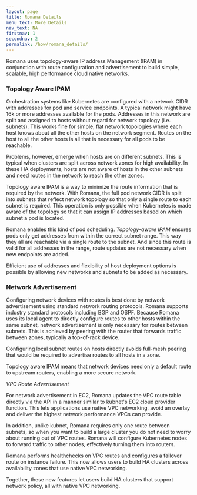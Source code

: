```yaml
---
layout: page
title: Romana Details
menu_text: More Details
nav_text: NA
firstnav: 1
secondnav: 2
permalink: /how/romana_details/
---
```


Romana uses topology-aware IP address Management (IPAM) in conjunction with route configuration and advertisement to build simple, scalable, high performance cloud native networks.

### Topology Aware IPAM 

Orchestration systems like Kubernetes are configured with a network CIDR with addresses for pod and service endpoints. A typical network might have 16k or more addresses available for the pods. Addresses in this network are split and assigned to hosts without regard for network topology (i.e. subnets). This works fine for simple, flat network topologies where each host knows about all the other hosts on the network segment. Routes on the host to all the other hosts is all that is necessary for all pods to be reachable. 

Problems, however, emerge when hosts are on different subnets. This is typical when clusters are split across network zones for high availability. In these HA deployments, hosts are not aware of hosts in the other subnets and need routes in the network to reach the other zones.

Topology aware IPAM is a way to minimize the route information that is required by the network. With Romana, the full pod network CIDR is split into subnets that reflect network topology so that only a single route to each subnet is required. This operation is only possible when Kubernetes is made aware of the topology so that it can assign IP addresses based on which subnet a pod is located.

Romana enables this kind of pod scheduling. *Topology-aware IPAM* ensures pods only get addresses from within the correct subnet range. This way they all are reachable via a single route to the subnet. And since this route is valid for all addresses in the range, route updates are not necessary when new endpoints are added.

Efficient use of addresses and flexibility of host deployment options is possible by allowing new networks and subnets to be added as necessary.

### Network Advertisement 

Configuring network devices with routes is best done by network advertisement using standard network routing protocols. Romana supports industry standard protocols including BGP and OSPF. Because Romana uses its local agent to directly configure routes to other hosts within the same subnet, network advertisement is only necessary for routes between subnets. This is achieved by peering with the router that forwards traffic between zones, typically a top-of-rack device. 

Configuring local subnet routes on hosts directly avoids full-mesh peering that would be required to advertise routes to all hosts in a zone. 

Topology aware IPAM means that network devices need only a default route to upstream routers, enabling a more secure network.

*VPC Route Advertisement* 

For network advertisement in EC2, Romana updates the VPC route table directly via the API in a manner similar to kubnet's EC2 cloud provider function. This lets applications use native VPC networking, avoid an overlay and deliver the highest network performance VPCs can provide.

In addition, unlike kubnet, Romana requires only one route between subnets, so when you want to build a large cluster you do not need to worry about running out of VPC routes. Romana will configure Kubernetes nodes to forward traffic to other nodes, effectively turning them into routers.

Romana performs healthchecks on VPC routes and configures a failover route on instance failure. This now allows users to build HA clusters across availability zones that use native VPC networking.

Together, these new features let users build HA clusters that support network policy, all with native VPC networking.
